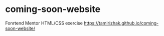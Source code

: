 # coming-soon-website
Fonrtend Mentor HTML/CSS exercise
https://tamirizhak.github.io/coming-soon-website/
